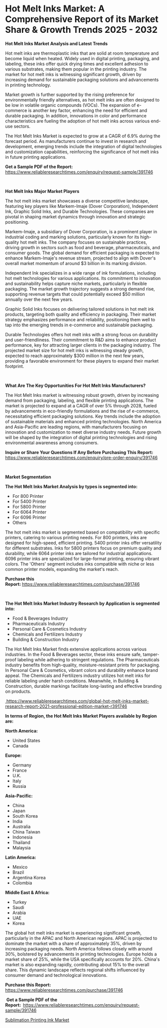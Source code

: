<p><h1>Hot Melt Inks Market: A Comprehensive Report of its Market Share & Growth Trends 2025 - 2032</h1></p><p><strong>Hot Melt Inks Market Analysis and Latest Trends</strong></p>
<p><p>Hot melt inks are thermoplastic inks that are solid at room temperature and become liquid when heated. Widely used in digital printing, packaging, and labeling, these inks offer quick drying times and excellent adhesion to various substrates, making them popular in the printing industry. The market for hot melt inks is witnessing significant growth, driven by increasing demand for sustainable packaging solutions and advancements in printing technology.</p><p>Market growth is further supported by the rising preference for environmentally friendly alternatives, as hot melt inks are often designed to be low in volatile organic compounds (VOCs). The expansion of e-commerce is another key factor, enhancing the need for efficient and durable packaging. In addition, innovations in color and performance characteristics are fueling the adoption of hot melt inks across various end-use sectors.</p><p>The Hot Melt Inks Market is expected to grow at a CAGR of 6.9% during the forecast period. As manufacturers continue to invest in research and development, emerging trends include the integration of digital technologies and customization capabilities, reinforcing the significance of hot melt inks in future printing applications.</p></p>
<p><strong>Get a Sample PDF of the Report:&nbsp;</strong> <a href="https://www.reliableresearchtimes.com/enquiry/request-sample/391746?utm_campaign=2720&utm_medium=2&utm_source=Github&utm_content=ia&utm_term=29032025&utm_id=hot-melt-inks">https://www.reliableresearchtimes.com/enquiry/request-sample/391746</a></p>
<p>&nbsp;</p>
<p><strong>Hot Melt Inks Major Market Players</strong></p>
<p><p>The hot melt inks market showcases a diverse competitive landscape, featuring key players like Markem-Imaje (Dover Corporation), Independent Ink, Graphic Solid Inks, and Durable Technologies. These companies are pivotal in shaping market dynamics through innovation and strategic positioning.</p><p>Markem-Imaje, a subsidiary of Dover Corporation, is a prominent player in industrial coding and marking solutions, particularly known for its high-quality hot melt inks. The company focuses on sustainable practices, driving growth in sectors such as food and beverage, pharmaceuticals, and consumer goods. The global demand for efficient packaging is expected to enhance Markem-Imaje's revenue stream, projected to align with Dover's overall market momentum of around $3 billion in its marking division.</p><p>Independent Ink specializes in a wide range of ink formulations, including hot melt technologies for various applications. Its commitment to innovation and sustainability helps capture niche markets, particularly in flexible packaging. The market growth trajectory suggests a strong demand rise, supporting revenue targets that could potentially exceed $50 million annually over the next few years.</p><p>Graphic Solid Inks focuses on delivering tailored solutions in hot melt ink products, targeting both quality and efficiency in packaging. Their market strategy emphasizes performance and reliability, positioning them well to tap into the emerging trends in e-commerce and sustainable packaging.</p><p>Durable Technologies offers hot melt inks with a strong focus on durability and user-friendliness. Their commitment to R&D aims to enhance product performance, key for attracting larger clients in the packaging industry. The projected market size for hot melt inks is witnessing steady growth, expected to reach approximately $300 million in the next few years, providing a favorable environment for these players to expand their market footprint.</p></p>
<p>&nbsp;</p>
<p><strong>What Are The Key Opportunities For Hot Melt Inks Manufacturers?</strong></p>
<p><p>The Hot Melt Inks market is witnessing robust growth, driven by increasing demand from packaging, labeling, and flexible printing applications. The market is projected to expand at a CAGR of over 5% through 2028, fueled by advancements in eco-friendly formulations and the rise of e-commerce, necessitating efficient packaging solutions. Key trends include the adoption of sustainable materials and enhanced printing technologies. North America and Asia-Pacific are leading regions, with manufacturers focusing on innovation and customization to meet diverse industry needs. Future growth will be shaped by the integration of digital printing technologies and rising environmental awareness among consumers.</p></p>
<p><strong>Inquire or Share Your Questions If Any Before Purchasing This Report:</strong> <a href="https://www.reliableresearchtimes.com/enquiry/pre-order-enquiry/391746?utm_campaign=2720&utm_medium=2&utm_source=Github&utm_content=ia&utm_term=29032025&utm_id=hot-melt-inks">https://www.reliableresearchtimes.com/enquiry/pre-order-enquiry/391746</a></p>
<p>&nbsp;</p>
<p><strong>Market Segmentation</strong></p>
<p><strong>The Hot Melt Inks Market Analysis by types is segmented into:</strong></p>
<p><ul><li>For 800 Printer</li><li>For 5400 Printer</li><li>For 5800 Printer</li><li>For 6064 Printer</li><li>For 6096 Printer</li><li>Others</li></ul></p>
<p><p>The hot melt inks market is segmented based on compatibility with specific printers, catering to various printing needs. For 800 printers, inks are designed for high-speed, efficient printing. 5400 printer inks offer versatility for different substrates. Inks for 5800 printers focus on premium quality and durability, while 6064 printer inks are tailored for industrial applications. 6096 printer inks are specialized for large-format printing, ensuring vibrant colors. The 'Others' segment includes inks compatible with niche or less common printer models, expanding the market's reach.</p></p>
<p><strong>Purchase this Report:&nbsp;</strong><a href="https://www.reliableresearchtimes.com/purchase/391746?utm_campaign=2720&utm_medium=2&utm_source=Github&utm_content=ia&utm_term=29032025&utm_id=hot-melt-inks">https://www.reliableresearchtimes.com/purchase/391746</a></p>
<p>&nbsp;</p>
<p><strong>The Hot Melt Inks Market Industry Research by Application is segmented into:</strong></p>
<p><ul><li>Food & Beverages Industry</li><li>Pharmaceuticals Industry</li><li>Personal Care & Cosmetics Industry</li><li>Chemicals and Fertilizers Industry</li><li>Building & Construction Industry</li></ul></p>
<p><p>The Hot Melt Inks Market finds extensive applications across various industries. In the Food & Beverages sector, these inks ensure safe, tamper-proof labeling while adhering to stringent regulations. The Pharmaceuticals industry benefits from high-quality, moisture-resistant prints for packaging. In Personal Care & Cosmetics, vibrant colors and durability enhance brand appeal. The Chemicals and Fertilizers industry utilizes hot melt inks for reliable labeling under harsh conditions. Meanwhile, in Building & Construction, durable markings facilitate long-lasting and effective branding on products.</p></p>
<p><a href="https://www.reliableresearchtimes.com/global-hot-melt-inks-market-research-report-2021-professional-edition-market-r391746?utm_campaign=2720&utm_medium=2&utm_source=Github&utm_content=ia&utm_term=29032025&utm_id=hot-melt-inks">&nbsp;https://www.reliableresearchtimes.com/global-hot-melt-inks-market-research-report-2021-professional-edition-market-r391746</a></p>
<p><strong>In terms of Region, the Hot Melt Inks Market Players available by Region are:</strong></p>
<p>
    <p> <strong> North America: </strong>
        <ul>
            <li>United States</li>
            <li>Canada</li>
        </ul>
        </p> 
    <p> <strong> Europe: </strong>
        <ul>
            <li>Germany</li>
            <li>France</li>
            <li>U.K.</li>
            <li>Italy</li>
            <li>Russia</li>
        </ul>
        </p> 
    <p> <strong> Asia-Pacific: </strong>
        <ul>
            <li>China</li>
            <li>Japan</li>
            <li>South Korea</li>
            <li>India</li>
            <li>Australia</li>
            <li>China Taiwan</li>
            <li>Indonesia</li>
            <li>Thailand</li>
            <li>Malaysia</li>
        </ul>
        </p> 
    <p> <strong> Latin America: </strong>
        <ul>
            <li>Mexico</li>
            <li>Brazil</li>
            <li>Argentina Korea</li>
            <li>Colombia</li>
        </ul>
        </p> 
    <p> <strong> Middle East & Africa: </strong>
        <ul>
            <li>Turkey</li>
            <li>Saudi</li>
            <li>Arabia</li>
            <li>UAE</li>
            <li>Korea</li>
        </ul>
    </p>
    </p>
<p><p>The global hot melt inks market is experiencing significant growth, particularly in the APAC and North American regions. APAC is projected to dominate the market with a share of approximately 35%, driven by increasing packaging needs. North America follows closely with around 30%, bolstered by advancements in printing technologies. Europe holds a market share of 25%, while the USA specifically accounts for 20%. China's market is also expanding rapidly, contributing about 15% to the overall share. This dynamic landscape reflects regional shifts influenced by consumer demand and technological innovations.</p></p>
<p><strong>Purchase this Report: </strong><a href="https://www.reliableresearchtimes.com/purchase/391746?utm_campaign=2720&utm_medium=2&utm_source=Github&utm_content=ia&utm_term=29032025&utm_id=hot-melt-inks">https://www.reliableresearchtimes.com/purchase/391746</a></p>
<p>&nbsp;<strong>Get a Sample PDF of the Report:&nbsp;&nbsp;</strong><a href="https://www.reliableresearchtimes.com/enquiry/request-sample/391746?utm_campaign=2720&utm_medium=2&utm_source=Github&utm_content=ia&utm_term=29032025&utm_id=hot-melt-inks">https://www.reliableresearchtimes.com/enquiry/request-sample/391746</a></p>
<p><strong></strong></p>
<p><p><a href="https://github.com/ccreola81/Market-Research-Report-List-1/blob/main/sublimation-printing-ink-market.md?utm_campaign=2720&utm_medium=2&utm_source=Github&utm_content=ia&utm_term=29032025&utm_id=hot-melt-inks">Sublimation Printing Ink Market</a></p></p>